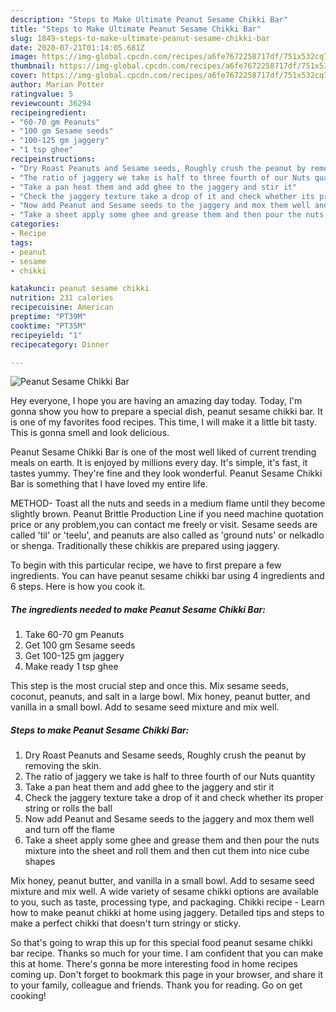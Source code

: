 ```yaml
---
description: "Steps to Make Ultimate Peanut Sesame Chikki Bar"
title: "Steps to Make Ultimate Peanut Sesame Chikki Bar"
slug: 1849-steps-to-make-ultimate-peanut-sesame-chikki-bar
date: 2020-07-21T01:14:05.681Z
image: https://img-global.cpcdn.com/recipes/a6fe7672258717df/751x532cq70/peanut-sesame-chikki-bar-recipe-main-photo.jpg
thumbnail: https://img-global.cpcdn.com/recipes/a6fe7672258717df/751x532cq70/peanut-sesame-chikki-bar-recipe-main-photo.jpg
cover: https://img-global.cpcdn.com/recipes/a6fe7672258717df/751x532cq70/peanut-sesame-chikki-bar-recipe-main-photo.jpg
author: Marian Potter
ratingvalue: 5
reviewcount: 36294
recipeingredient:
- "60-70 gm Peanuts"
- "100 gm Sesame seeds"
- "100-125 gm jaggery"
- "1 tsp ghee"
recipeinstructions:
- "Dry Roast Peanuts and Sesame seeds, Roughly crush the peanut by removing the skin."
- "The ratio of jaggery we take is half to three fourth of our Nuts quantity"
- "Take a pan heat them and add ghee to the jaggery and stir it"
- "Check the jaggery texture take a drop of it and check whether its proper string or rolls the ball"
- "Now add Peanut and Sesame seeds to the jaggery and mox them well and turn off the flame"
- "Take a sheet apply some ghee and grease them and then pour the nuts mixture into the sheet and roll them and then cut them into nice cube shapes"
categories:
- Recipe
tags:
- peanut
- sesame
- chikki

katakunci: peanut sesame chikki 
nutrition: 231 calories
recipecuisine: American
preptime: "PT39M"
cooktime: "PT35M"
recipeyield: "1"
recipecategory: Dinner

---
```



![Peanut Sesame Chikki Bar](https://img-global.cpcdn.com/recipes/a6fe7672258717df/751x532cq70/peanut-sesame-chikki-bar-recipe-main-photo.jpg)

Hey everyone, I hope you are having an amazing day today. Today, I'm gonna show you how to prepare a special dish, peanut sesame chikki bar. It is one of my favorites food recipes. This time, I will make it a little bit tasty. This is gonna smell and look delicious.

Peanut Sesame Chikki Bar is one of the most well liked of current trending meals on earth. It is enjoyed by millions every day. It's simple, it's fast, it tastes yummy. They're fine and they look wonderful. Peanut Sesame Chikki Bar is something that I have loved my entire life.

METHOD- Toast all the nuts and seeds in a medium flame until they become slightly brown. Peanut Brittle Production Line if you need machine quotation price or any problem,you can contact me freely or visit. Sesame seeds are called &#39;til&#39; or &#39;teelu&#39;, and peanuts are also called as &#39;ground nuts&#39; or nelkadlo or shenga. Traditionally these chikkis are prepared using jaggery.


To begin with this particular recipe, we have to first prepare a few ingredients. You can have peanut sesame chikki bar using 4 ingredients and 6 steps. Here is how you cook it.

<!--inarticleads1-->

##### The ingredients needed to make Peanut Sesame Chikki Bar:

1. Take 60-70 gm Peanuts
1. Get 100 gm Sesame seeds
1. Get 100-125 gm jaggery
1. Make ready 1 tsp ghee


This step is the most crucial step and once this. Mix sesame seeds, coconut, peanuts, and salt in a large bowl. Mix honey, peanut butter, and vanilla in a small bowl. Add to sesame seed mixture and mix well. 

<!--inarticleads2-->

##### Steps to make Peanut Sesame Chikki Bar:

1. Dry Roast Peanuts and Sesame seeds, Roughly crush the peanut by removing the skin.
1. The ratio of jaggery we take is half to three fourth of our Nuts quantity
1. Take a pan heat them and add ghee to the jaggery and stir it
1. Check the jaggery texture take a drop of it and check whether its proper string or rolls the ball
1. Now add Peanut and Sesame seeds to the jaggery and mox them well and turn off the flame
1. Take a sheet apply some ghee and grease them and then pour the nuts mixture into the sheet and roll them and then cut them into nice cube shapes


Mix honey, peanut butter, and vanilla in a small bowl. Add to sesame seed mixture and mix well. A wide variety of sesame chikki options are available to you, such as taste, processing type, and packaging. Chikki recipe - Learn how to make peanut chikki at home using jaggery. Detailed tips and steps to make a perfect chikki that doesn&#39;t turn stringy or sticky. 

So that's going to wrap this up for this special food peanut sesame chikki bar recipe. Thanks so much for your time. I am confident that you can make this at home. There's gonna be more interesting food in home recipes coming up. Don't forget to bookmark this page in your browser, and share it to your family, colleague and friends. Thank you for reading. Go on get cooking!
